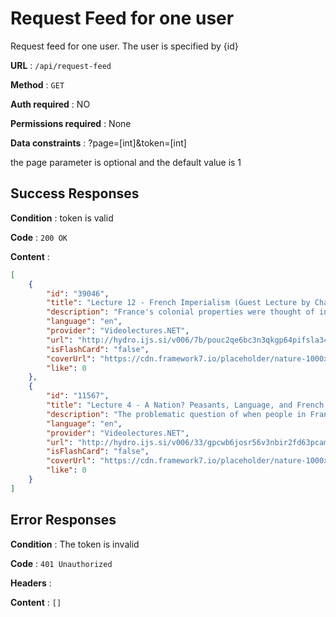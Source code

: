 # Request Feed for one user

Request feed for one user. The user is specified by {id}

**URL** : `/api/request-feed`

**Method** : `GET`

**Auth required** : NO

**Permissions required** : None

**Data constraints** : ?page=[int]&token=[int]

the page parameter is optional and the default value is 1

## Success Responses

**Condition** : token is valid

**Code** : `200 OK`

**Content** : 
```json
[
    {
        "id": "39046",
        "title": "Lecture 12 - French Imperialism (Guest Lecture by Charles Keith)",
        "description": "France's colonial properties were thought of in the latter half of the nineteenth century as consolation for the bitter loss of Alsace and Lorraine to Germany. As civilian administrators came to replace military personnel in the colonies, and as more and more French settlers arrived, empire and colonialism came to play an important function in France's cultural self-presentation. World War I heralded the eventual decline of the French empire, a decline realized at the hands of the colonized subjects themselves.",
        "language": "en",
        "provider": "Videolectures.NET",
        "url": "http://hydro.ijs.si/v006/7b/pouc2qe6bc3n3qkgp64pifsla34nrohl.mov",
        "isFlashCard": "false",
        "coverUrl": "https://cdn.framework7.io/placeholder/nature-1000x600-5.jpg",
        "like": 0
    },
    {
        "id": "11567",
        "title": "Lecture 4 - A Nation? Peasants, Language, and French Identity",
        "description": "The problematic question of when people in France began to consider themselves part of a French nation, with a specifically French national identity, has often been explained in terms of the modernizing progress of the French language at the expense of regional dialects. In fact, the development of French identity in rural France can be seen to have taken place alongside a continued tradition of local cultural practices, particularly in the form of patois. French identity must be understood in terms of the relationship between the official discourse of the metropolitan center and the unique practices of the country's regions, rather than in terms of the unambiguous triumph of the former over the latter.",
        "language": "en",
        "provider": "Videolectures.NET",
        "url": "http://hydro.ijs.si/v006/33/gpcwb6josr56v3nbir2fd63pcam2lexz.mov",
        "isFlashCard": "false",
        "coverUrl": "https://cdn.framework7.io/placeholder/nature-1000x600-6.jpg",
        "like": 0
    }
]
```

## Error Responses

**Condition** : The token is invalid

**Code** : `401 Unauthorized`

**Headers** : 

**Content** : `[]`
